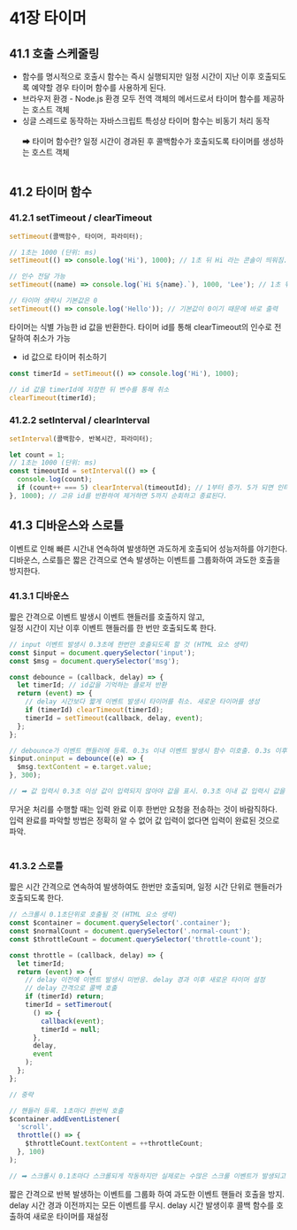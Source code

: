 # 41장 타이머

## 41.1 호출 스케줄링

- 함수를 명시적으로 호출시 함수는 즉시 실행되지만 일정 시간이 지난 이후 호출되도록 예약할 경우 타이머 함수를 사용하게 된다.
- 브라우저 환경 - Node.js 환경 모두 전역 객체의 메서드로서 타이머 함수를 제공하는 호스트 객체
- 싱글 스레드로 동작하는 자바스크립트 특성상 타이머 함수는 비동기 처리 동작
  </br></br>
  ➡ 타이머 함수란? 일정 시간이 경과된 후 콜백함수가 호출되도록 타이머를 생성하는 호스트 객체
  </br></br>

## 41.2 타이머 함수

### 41.2.1 setTimeout / clearTimeout

```js
setTimeout(콜백함수, 타이머, 파라미터);

// 1초는 1000 (단위: ms)
setTimeout(() => console.log('Hi'), 1000); // 1초 뒤 Hi 라는 콘솔이 띄워짐.

// 인수 전달 가능
setTimeout((name) => console.log(`Hi ${name}.`), 1000, 'Lee'); // 1초 뒤 name으로 Lee 라는 값을 받아 Hi Lee 라는 콘솔을 띄움.

// 타이머 생략시 기본값은 0
setTimeout(() => console.log('Hello')); // 기본값이 0이기 때문에 바로 출력
```

타이머는 식별 가능한 id 값을 반환한다. 타이머 id를 통해 clearTimeout의 인수로 전달하여 취소가 가능
</br>

- id 값으로 타이머 취소하기

```js
const timerId = setTimeout(() => console.log('Hi'), 1000);

// id 값을 timerId에 저장한 뒤 변수를 통해 취소
clearTimeout(timerId);
```

### 41.2.2 setInterval / clearInterval

```js
setInterval(콜백함수, 반복시간, 파라미터);

let count = 1;
// 1초는 1000 (단위: ms)
const timeoutId = setInterval(() => {
  console.log(count);
  if (count++ === 5) clearInterval(timeoutId); // 1부터 증가. 5가 되면 인터벌 해제
}, 1000); // 고유 id를 반환하여 제거하면 5까지 순회하고 종료된다.
```

## 41.3 디바운스와 스로틀

이벤트로 인해 빠른 시간내 연속하여 발생하면 과도하게 호출되어 성능저하를 야기한다. </br>
디바운스, 스로틀은 짧은 간격으로 연속 발생하는 이벤트를 그룹화하여 과도한 호출을 방지한다.

### 41.3.1 디바운스

짧은 간격으로 이벤트 발생시 이벤트 핸들러를 호출하지 않고, </br>
일정 시간이 지난 이후 이벤트 핸들러를 한 번만 호출되도록 한다. </br>

```js
// input 이벤트 발생시 0.3초에 한번만 호출되도록 할 것 (HTML 요소 생략)
const $input = document.querySelector('input');
const $msg = document.querySelector('msg');

const debounce = (callback, delay) => {
  let timerId; // id값을 기억하는 클로저 반환
  return (event) => {
    // delay 시간보다 짧게 이벤트 발생시 타이머를 취소. 새로운 타이머를 생성
    if (timerId) clearTimeout(timerId);
    timerId = setTimeout(callback, delay, event);
  };
};

// debounce가 이벤트 핸들러에 등록. 0.3s 이내 이벤트 발생시 함수 미호출. 0.3s 이후 호출시 1회만 호출
$input.oninput = debounce((e) => {
  $msg.textContent = e.target.value;
}, 300);

// ➡ 값 입력시 0.3초 이상 값이 입력되지 않아야 값을 표시. 0.3초 이내 값 입력시 값을 보여주지 않음.
```

무거운 처리를 수행할 때는 입력 완료 이후 한번만 요청을 전송하는 것이 바람직하다. </br>
입력 완료를 파악할 방법은 정확히 알 수 없어 값 입력이 없다면 입력이 완료된 것으로 파악. </br>
</br>

### 41.3.2 스로틀

짧은 시간 간격으로 연속하여 발생하여도 한번만 호출되며, 일정 시간 단위로 핸들러가 호출되도록 한다.

```js
// 스크롤시 0.1초단위로 호출될 것 (HTML 요소 생략)
const $container = document.querySelector('.container');
const $normalCount = document.querySelector('.normal-count');
const $throttleCount = document.querySelector('throttle-count');

const throttle = (callback, delay) => {
  let timerId;
  return (event) => {
    // delay 이전에 이벤트 발생시 미반응. delay 경과 이후 새로운 타이머 설정
    // delay 간격으로 콜백 호출
    if (timerId) return;
    timerId = setTimerout(
      () => {
        callback(event);
        timerId = null;
      },
      delay,
      event
    );
  };
};

// 중략

// 핸들러 등록. 1초마다 한번씩 호출
$container.addEventListener(
  'scroll',
  throttle(() => {
    $throttleCount.textContent = ++throttleCount;
  }, 100)
);

// ➡ 스크롤시 0.1초마다 스크롤되게 작동하지만 실제로는 수많은 스크룰 이벤트가 발생되고 있음.
```
짧은 간격으로 반복 발생하는 이벤트를 그룹화 하여 과도한 이벤트 핸들러 호출을 방지. </br>
delay 시간 경과 이전까지는 모든 이벤트를 무시. delay 시간 발생이후 콜백 함수를 호출하여 새로운 타이머를 재설정


